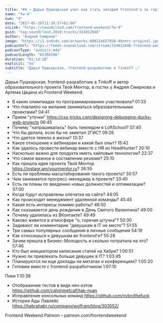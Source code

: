 ```yaml
---
title: "#4 – Дарья Пушкарская учит как стать звездой frontend'а за год"
name: "fw-4"
num: "4"
date: "2017-05-28T11:39:57+02:00"
scLink: "https://soundcloud.com/frontend-weekend/fw-4"
guid: "tag:soundcloud,2010:tracks/324812846"
author: "Андрей Смирнов"
image: "https://i1.sndcdn.com/artworks-000224657938-49vmrc-original.jpg"
podcastUrl: "https://feeds.soundcloud.com/stream/324812846-frontend-weekend-fw-4.m4a"
podcastType: "audio/x-m4a"
podcastLength: "65394196"
duration: "01:14:28"
explicit: "no"
subtitle: "Дарья Пушкарская, frontend-разработчик в Tinkoff …"
---
```

Дарья Пушкарская, frontend-разработчик в Tinkoff и автор образовательного проекта Твой Ментор, в гостях у Андрея Смирнова и Артема Цацина из Frontend Weekend.

- В каких олимпиадах по программированию участвовала? 01:33
- Что повлияло на желание заниматься образовательными проектами? 04:41
- Прием "уточки" https://css-tricks.com/designing-debugging-ducks-web-projects 06:45
- Почему "напрашивалась" быть тимлидом в LoftSchool? 07:40
- Что бы делала, если бы не заметил 2ГИС? 09:26
- Что дается тяжело в жизни? 13:37
- Какое отношение к вебинарам и какой был опыт? 15:42
- Как удалось провести вебинар вместе с HR из HeadHunter? 20:10
- Насколько важно для продукта иметь хайповые технологии? 22:37
- Что самое важное в составлении резюме? 25:10
- Как пришла идея проекта Твой Ментор https://instagr.am/yourmentor.ru? 26:55
- Есть ли проблемы масштабирования такого проекта? 30:57
- Чем занимается прогресс-менеджер в проекте? 33:40
- Есть ли планы по введению новых должностей и оптимизации? 37:00
- Когда будут исправлены опечатки на сайте? 44:05
- Как происходит менеджмент удаленной команды? 45:45
- Какие есть интересы помимо работы? 46:50
- Как сказывается день рождения в День Святого Валентина? 49:00
- Почему удалилась из ВКонтакте? 49:49
- Каково живется в атмосфере "о, горячая штучка"? 50:30
- Задевают ли комментарии "девушкам в IT не место"? 51:55
- Три самых популярных сообщения в личные сообщения 54:19
- Как относишься к девушкам во frontend'е? 55:28
- Зачем пришла в Бизнес-Молодость и сколько потратила на это? 57:46
- Кто был инициатором написания статей на Хабре? 1:00:51
- Нужно ли привлекать больше девушек в IT? 1:03:45
- Планируются ли еще доклады на митапах и конференциях? 1:05:20
- Готовим вместе с frontend-разработчиком 1:07:10

Пики 1:10:38
- Отображение тестов в виде нян-кэтов https://github.com/calvinmetcalf/tap-nyan
- Исправление консольных команд https://github.com/nvbn/thefuck
- История Ады Лавлейс https://habrahabr.ru/company/wolfram/blog/303552/

Frontend Weekend Patreon – patreon.com/frontendweekend